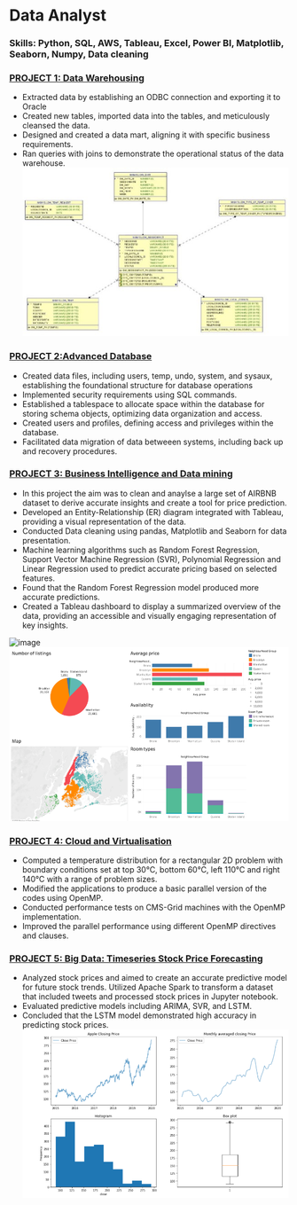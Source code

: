 # Data Analyst

### Skills: Python, SQL, AWS, Tableau, Excel, Power BI, Matplotlib, Seaborn, Numpy, Data cleaning

### [PROJECT 1: Data Warehousing](https://github.com/nk8410j/nasrakhalif.github.io)
*  Extracted data by establishing an ODBC connection and exporting it to Oracle
*  Created new tables, imported data into the tables, and meticulously cleansed the data.
*  Designed and created a data mart, aligning it with specific business requirements.
*  Ran queries with joins to demonstrate the operational status of the data warehouse.
![](https://github.com/nk8410j/nasrakhalif.github.io/blob/main/images/datamart.jpg)

### [PROJECT 2:Advanced Database](https://github.com/nk8410j/nasrakhalif.github.io)
*  Created data files, including users, temp, undo, system, and sysaux, establishing the foundational structure for database operations
* Implemented security requirements using SQL commands.
* Established a tablespace to allocate space within the database for storing schema objects, optimizing data organization and access.
*  Created users and profiles, defining access and privileges within the database.
*  Facilitated data migration of data betweeen systems, including back up and recovery procedures.

### [PROJECT 3: Business Intelligence and Data mining](https://github.com/nk8410j/nasrakhalif.github.io)
*  In this project the aim was to clean and anaylse a large set of AIRBNB dataset to derive accurate insights and create a tool for price prediction. 
*  Developed an Entity-Relationship (ER) diagram integrated with Tableau, providing a visual representation of the data.
*  Conducted Data cleaning using pandas, Matplotlib and Seaborn for data presentation.
*  Machine learning algorithms such as Random Forest Regression, Support Vector Machine Regression (SVR), Polynomial Regression and Linear Regression used to predict accurate pricing based on selected features.
*  Found that the Random Forest Regression model produced more accurate predictions. 
*  Created a Tableau dashboard to display a summarized overview of the data, providing an accessible and visually engaging representation of key insights.

![image](https://github.com/nk8410j/nasrakhalif.github.io/assets/61120734/3bc228cf-55c4-4860-930c-393f08bd7bd0)
![](https://github.com/nk8410j/nasrakhalif.github.io/blob/main/images/Dashboard%20of%20Airbnb.png)

### [PROJECT 4: Cloud and Virtualisation](https://github.com/nk8410j/nasrakhalif.github.io)
*  Computed a temperature distribution for a rectangular 2D problem with boundary conditions set at top 30°C,      bottom 60°C, left 110°C and right 140°C with a range of problem sizes.
*  Modified the applications to produce a basic parallel version of the codes using OpenMP.
*  Conducted performance tests on CMS-Grid machines with the OpenMP implementation.
*  Improved the parallel performance using different OpenMP directives and clauses.

### [PROJECT 5: Big Data: Timeseries Stock Price Forecasting](https://github.com/nk8410j/nasrakhalif.github.io)

* Analyzed stock prices and aimed to create an accurate predictive model for future stock trends.
Utilized Apache Spark to transform a dataset that included tweets and processed stock prices in Jupyter notebook.
*  Evaluated predictive models including ARIMA, SVR, and LSTM.
*  Concluded that the LSTM model demonstrated high accuracy in predicting stock prices.
![](https://github.com/nk8410j/nasrakhalif.github.io/blob/main/images/graphs%20of%20apple%20closing%20price.png)
